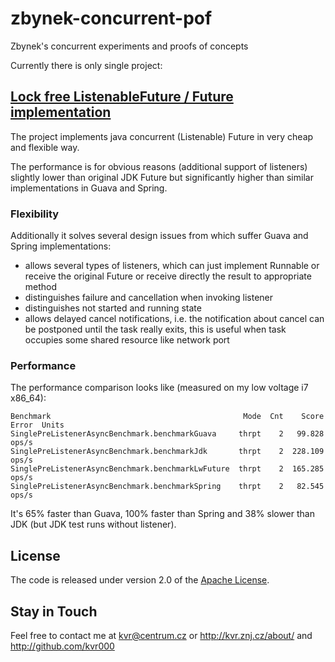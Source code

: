 # zbynek-concurrent-pof

Zbynek's concurrent experiments and proofs of concepts

Currently there is only single project:

## [Lock free ListenableFuture / Future implementation](zbynek-lwfuture-pof/)

The project implements java concurrent (Listenable) Future in very cheap and flexible way.

The performance is for obvious reasons (additional support of listeners) slightly lower than original JDK Future but significantly higher than similar implementations in Guava and Spring.

### Flexibility

Additionally it solves several design issues from which suffer Guava and Spring implementations:
- allows several types of listeners, which can just implement Runnable or receive the original Future or receive directly the result to appropriate method
- distinguishes failure and cancellation when invoking listener
- distinguishes not started and running state
- allows delayed cancel notifications, i.e. the notification about cancel can be postponed until the task really exits, this is useful when task occupies some shared resource like network port

### Performance

The performance comparison looks like (measured on my low voltage i7 x86_64):
```
Benchmark                                           Mode  Cnt    Score   Error  Units
SinglePreListenerAsyncBenchmark.benchmarkGuava     thrpt    2   99.828          ops/s
SinglePreListenerAsyncBenchmark.benchmarkJdk       thrpt    2  228.109          ops/s
SinglePreListenerAsyncBenchmark.benchmarkLwFuture  thrpt    2  165.285          ops/s
SinglePreListenerAsyncBenchmark.benchmarkSpring    thrpt    2   82.545          ops/s
```

It's 65% faster than Guava, 100% faster than Spring and 38% slower than JDK (but JDK test runs without  listener).

## License

The code is released under version 2.0 of the [Apache License][].

## Stay in Touch

Feel free to contact me at kvr@centrum.cz or http://kvr.znj.cz/about/ and http://github.com/kvr000

[Apache License]: http://www.apache.org/licenses/LICENSE-2.0

